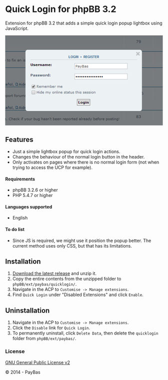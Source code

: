 Quick Login for phpBB 3.2
=========================

Extension for phpBB 3.2 that adds a simple quick login popup lightbox using JavaScript.

![Screenshot](screenshot.png)

## Features
- Just a simple lightbox popup for quick login actions.
- Changes the behaviour of the normal login button in the header.
- Only activates on pages where there is no normal login form (not when trying to access the UCP for example).

#### Requirements
- phpBB 3.2.6 or higher
- PHP 5.4.7 or higher

#### Languages supported
- English

#### To do list
- Since JS is required, we might use it position the popup better. The current method uses only CSS, but that has its limitations.

## Installation
1. [Download the latest release](https://github.com/david63/QuickLogin/releases) and unzip it.
2. Copy the entire contents from the unzipped folder to `phpBB/ext/paybas/quicklogin/`.
3. Navigate in the ACP to `Customise -> Manage extensions`.
4. Find `Quick Login` under "Disabled Extensions" and click `Enable`.

## Uninstallation
1. Navigate in the ACP to `Customise -> Manage extensions`.
2. Click the `Disable` link for `Quick Login`.
3. To permanently uninstall, click `Delete Data`, then delete the `quicklogin` folder from `phpBB/ext/paybas/`.

### License
[GNU General Public License v2](http://opensource.org/licenses/GPL-2.0)

© 2014 - PayBas